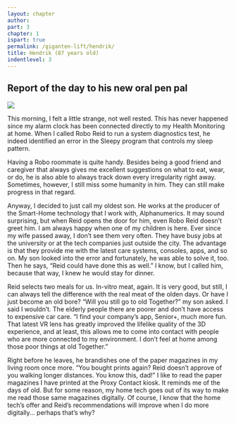 ```yaml
---
layout: chapter
author: 
part: 3
chapter: 1
ispart: true
permalink: /giganten-lift/hendrik/
title: Hendrik (87 years old)
indentlevel: 3
---
```

## Report of the day to his new oral pen pal

<a href="{{ site.baseurl }}/images/Hendrik.jpg" data-lightbox="Hendrik"><img src="{{ site.baseurl }}/images/Hendrik.jpg"></a>

This morning, I felt a little strange, not well rested. 
This has never happened since my alarm clock has been connected directly to my Health Monitoring at home. When I called Robo Reid to run a system diagnostics test, he indeed identified an error in the Sleepy program that controls my sleep pattern. 

Having a Robo roommate is quite handy. Besides being a good friend and caregiver that always gives me excellent suggestions on what to eat, wear, or do, he is also able to always track down every irregularity right away. Sometimes, however, I still miss some humanity in him. They can still make progress in that regard. 

Anyway, I decided to just call my oldest son. He works at the producer of the Smart-Home technology that I work with, Alphanumerics. It may sound surprising, but when Reid opens the door for him, even Robo Reid doesn’t greet him. I am always happy when one of my children is here. Ever since my wife passed away, I don’t see them very often. They have busy jobs at the university or at the tech companies just outside the city. The advantage is that they provide me with the latest care systems, consoles, apps, and so on. My son looked into the error and fortunately, he was able to solve it, too. Then he says, “Reid could have done this as well.” I know, but I called him, because that way, I knew he would stay for dinner. 

Reid selects two meals for us. In-vitro meat, again. It is very good, but still, I can always tell the difference with the real meat of the olden days. Or have I just become an old bore? “Will you still go to old Together?” my son asked. I said I wouldn’t. The elderly people there are poorer and don’t have access to expensive car care. “I find your company’s app, Senior+, much more fun. That latest VR lens has greatly improved the lifelike quality of the 3D experience, and at least, this allows me to come into contact with people who are more connected to my environment. I don’t feel at home among those poor things at old Together.” 

Right before he leaves, he brandishes one of the paper magazines in my living room once more. “You bought prints again? Reid doesn’t approve of you walking longer distances. You know this, dad!” I like to read the paper magazines I have printed at the Proxy Contact kiosk. It reminds me of the days of old. But for some reason, my home tech goes out of its way to make me read those same magazines digitally. Of course, I know that the home tech’s offer and Reid’s recommendations will improve when I do more digitally... perhaps that’s why?
